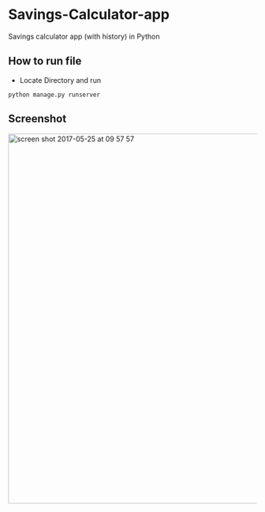 # Savings-Calculator-app
Savings calculator app (with history) in Python 


## How to run file

* Locate Directory and run
```
python manage.py runserver
```

## Screenshot
<img width="750" alt="screen shot 2017-05-25 at 09 57 57" src="https://cloud.githubusercontent.com/assets/28928884/26443671/498039c4-4131-11e7-807a-50f518c08dc2.png">
